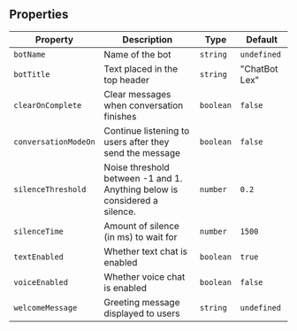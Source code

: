 <!-- TODO: replace this in favor of <ui-component-props /> -->

## Properties

| Property | Description | Type | Default |
| --- | --- | --- | --- |
| `botName` | Name of the bot | `string` | `undefined` |
| `botTitle` | Text placed in the top header | `string` | "ChatBot Lex" |
| `clearOnComplete` | Clear messages when conversation finishes | `boolean` | `false` |
| `conversationModeOn` | Continue listening to users after they send the message | `boolean` | `false` |
| `silenceThreshold` | Noise threshold between -1 and 1. Anything below is considered a silence. | `number` | `0.2` |
| `silenceTime` | Amount of silence (in ms) to wait for | `number` | `1500` |
| `textEnabled` | Whether text chat is enabled | `boolean` | `true` |
| `voiceEnabled` | Whether voice chat is enabled | `boolean` | `false` |
| `welcomeMessage` | Greeting message displayed to users | `string` | `undefined` |
